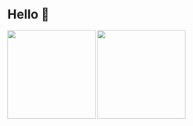 # Hello 👋

<img src="https://media.giphy.com/media/WUlplcMpOCEmTGBtBW/giphy.gif" width="200" align="left">

<!-- <img align="right" height="160em" src="https://github-readme-stats.vercel.app/api/top-langs/?username=zarmintaa&layout=compact" />  -->
<img align="left" height="200em" src="https://github-readme-stats.vercel.app/api/top-langs/?username=zarmintaa&theme=tokyonight&show_icons=true" />

<!-- 
<img align="right" height="160em" src="https://github-readme-stats.vercel.app/api/top-langs/?username=myzeus&layout=compact" />
<img align="right" alt="GIF" src="https://media.giphy.com/media/836HiJc7pgzy8iNXCn/giphy.gif" width="400" /> -->

<!--
<h3> 🛠 &nbsp;Tech Stack Study <img src="https://media.giphy.com/media/WUlplcMpOCEmTGBtBW/giphy.gif" width="30"></h3>

- 💻 &nbsp;
  ![Javascript](https://img.shields.io/badge/--333333?style=flat&logo=Javascript&logoColor=FFFF00)
  ![Python](https://img.shields.io/badge/--333333?style=flat&logo=python)
  ![R (Statistics)](https://img.shields.io/badge/--333333?style=flat&logo=R&logoColor=276DC3)
  ![kotlin](https://img.shields.io/badge/--333333?style=flat&logo=kotlin&logoColor=276DC3)
  
- 🌐 &nbsp;
  ![JavaScript](https://img.shields.io/badge/--333333?style=flat&logo=javascript)
  ![Node.js](https://img.shields.io/badge/--333333?style=flat&logo=node.js)
  ![React](https://img.shields.io/badge/--333333?style=flat&logo=react)
  ![VueJS](https://img.shields.io/badge/--333333?style=flat&logo=vue.js)
  ![Python](https://img.shields.io/badge/--333333?style=flat&logo=python)
- 🛢 &nbsp;
  ![MongoDB](https://img.shields.io/badge/--333333?style=flat&logo=mongodb)
  ![Postgre](https://img.shields.io/badge/--333333?style=flat&logo=postgresql)
- ⚙️ &nbsp;
  ![NPM](https://img.shields.io/badge/--333333?style=flat&logo=npm)
  ![GitHub](https://img.shields.io/badge/--333333?style=flat&logo=github)
  ![figma](https://img.shields.io/badge/--333333?style=flat&logo=figma)
  ![Docker](https://img.shields.io/badge/--333333?style=flat&logo=docker)
- 🔧 &nbsp;
  ![Visual Studio Code](https://img.shields.io/badge/--333333?style=flat&logo=visual-studio-code&logoColor=007ACC)
  ![RStudio](https://img.shields.io/badge/--333333?style=flat&logo=rstudio)
  ![Pycharm](https://img.shields.io/badge/--333333?style=flat&logo=pycharm)
  
<br/>
<br/>
<a href="https://github.com/myzeus">
  <img align="left" height="160em" src="https://github-readme-stats.vercel.app/api/top-langs/?username=myzeus&layout=compact" />
  <img align="right" height="160em" src="https://github-readme-stats.vercel.app/api?username=myzeus&show_icons=true" />
</a>
<br/>


<!-- &theme=buefy -->


<br/>

<!--
**myzeus/myzeus** is a ✨ _special_ ✨ repository because its `README.md` (this file) appears on your GitHub profile.

Here are some ideas to get you started:

- 🔭 I’m currently working on ...
- 🌱 I’m currently learning ...
- 👯 I’m looking to collaborate on ...
- 🤔 I’m looking for help with ...
- 💬 Ask me about ...
- 📫 How to reach me: ...
- 😄 Pronouns: ...
- ⚡ Fun fact: ...


<h3> 🛠 &nbsp;Tech Stack</h3>

- 💻 &nbsp;
  ![Python](https://img.shields.io/badge/-Python-333333?style=flat&logo=python)
  ![Java](https://img.shields.io/badge/-Java-333333?style=flat&logo=Java&logoColor=007396)
  ![C++](https://img.shields.io/badge/-C++-333333?style=flat&logo=C%2B%2B&logoColor=00599C)
  ![R (Statistics)](https://img.shields.io/badge/-R-333333?style=flat&logo=R&logoColor=276DC3)
- 🌐 &nbsp;
  ![HTML5](https://img.shields.io/badge/-HTML5-333333?style=flat&logo=HTML5)
  ![CSS](https://img.shields.io/badge/-CSS-333333?style=flat&logo=CSS3&logoColor=1572B6)
  ![JavaScript](https://img.shields.io/badge/-JavaScript-333333?style=flat&logo=javascript)
  ![Bootstrap](https://img.shields.io/badge/-Bootstrap-333333?style=flat&logo=bootstrap&logoColor=563D7C)
  ![Node.js](https://img.shields.io/badge/-Node.js-333333?style=flat&logo=node.js)
  ![React](https://img.shields.io/badge/-React-333333?style=flat&logo=react)
- 🛢 &nbsp;
  ![MySQL](https://img.shields.io/badge/-MySQL-333333?style=flat&logo=mysql)
  ![MongoDB](https://img.shields.io/badge/-MongoDB-333333?style=flat&logo=mongodb)
- ⚙️ &nbsp;
  ![Git](https://img.shields.io/badge/-Git-333333?style=flat&logo=git)
  ![GitHub](https://img.shields.io/badge/-GitHub-333333?style=flat&logo=github))
- 🔧 &nbsp;
  ![Visual Studio Code](https://img.shields.io/badge/-Visual%20Studio%20Code-333333?style=flat&logo=visual-studio-code&logoColor=007ACC)
  ![RStudio](https://img.shields.io/badge/-RStudio-333333?style=flat&logo=rstudio)
  ![Eclipse](https://img.shields.io/badge/-Eclipse-333333?style=flat&logo=eclipse-ide&logoColor=2C2255)
- 🖥 &nbsp;
  ![Illustrator](https://img.shields.io/badge/-Illustrator-333333?style=flat&logo=adobe-illustrator)
  ![Photoshop](https://img.shields.io/badge/-Photoshop-333333?style=flat&logo=adobe-photoshop)
  ![InDesign](https://img.shields.io/badge/-InDesign-333333?style=flat&logo=adobe-indesign)
  
  <a href="https://github.com/myzeus">
  <img align="left" height="160em" src="https://github-readme-stats.vercel.app/api/top-langs/?username=myzeus&layout=compact" />
  <img align="right" height="160em" src="https://github-readme-stats.vercel.app/api?username=myzeus&show_icons=true" />
</a>

-->
